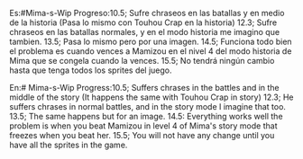 Es:#Mima-s-Wip Progreso:10.5; Sufre chraseos en las batallas y en medio de la historia (Pasa lo mismo con Touhou Crap en la historia)
12.3; Sufre chraseos en las batallas normales, y en el modo historia me imagino que tambien.
13.5; Pasa lo mismo pero por una imagen.
14.5; Funciona todo bien el problema es cuando vences a Mamizou en el nivel 4 del modo historia de Mima que se congela cuando la vences.
15.5; No tendrá ningún cambio hasta que tenga todos los sprites del juego.

En:# Mima-s-Wip Progress:10.5; Suffers chrases in the battles and in the middle of the story (It happens the same with Touhou Crap in story)
12.3; He suffers chrases in normal battles, and in the story mode I imagine that too.
13.5; The same happens but for an image.
14.5: Everything works well the problem is when you beat Mamizou in level 4 of Mima's story mode that freezes when you beat her.
15.5; You will not have any change until you have all the sprites in the game.
